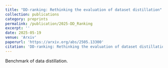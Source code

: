 ```yaml
---
title: "DD-ranking: Rethinking the evaluation of dataset distillation"
collection: publications
category: preprints
permalink: /publication/2025-DD_Ranking
excerpt: ''
date: 2025-05-19
venue: 'Arxiv'
paperurl: 'https://arxiv.org/abs/2505.13300'
citation: 'DD-ranking: Rethinking the evaluation of dataset distillation. Arxiv. Z. Li, X. Zhong, S. Khaki, Z. Liang, Y. Zhou, M. Shi, Z. Wang, X. Zhao, W. Zhao, Z. Qin, M. Wu, P. Zhou, H. Wang, D. J. Zhang, J. Liu, S. Wang, D. Liu, L. Zhang, G. Li, K. Wang, Z. Zhu, Z. Ma, J. T. Zhou, J. Lv, Y. Jin, P. Wang, K. Zhang, L. Lyu, Y. Huang, Z. Akata, Z. Deng, X. Wu, G. Cazenavette, Y. Shang, J. Cui, J. Gu, Q. Zheng, H. Ye, S. Wang, X. Wang, Y. Yan, A. Yao, M. Z. Shou, T. Chen, H. Bilen, B. Mirzasoleiman, M. Kellis, K. N. Plataniotis, Z. Wang, B. Zhao, Y. You, K. Wang'
---
```


Benchmark of data distillation.